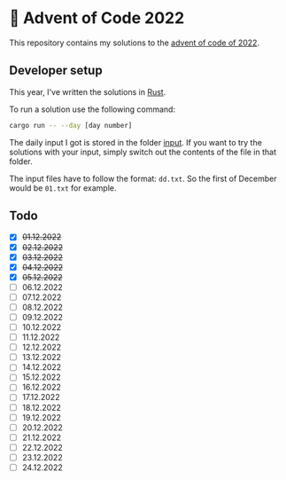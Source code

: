 # :christmas_tree: Advent of Code 2022

This repository contains my solutions to the [advent of code of 2022](https://adventofcode.com/2022).

## Developer setup

This year, I've written the solutions in [Rust](https://www.rust-lang.org).

To run a solution use the following command:

```bash
cargo run -- --day [day number]
```

The daily input I got is stored in the folder [input](input). If you want to try the solutions with your input, simply switch out the contents of the file in that folder.

The input files have to follow the format: `dd.txt`. So the first of December would be `01.txt` for example.

## Todo

- [x] ~~01.12.2022~~
- [x] ~~02.12.2022~~
- [x] ~~03.12.2022~~
- [x] ~~04.12.2022~~
- [x] ~~05.12.2022~~
- [ ] 06.12.2022
- [ ] 07.12.2022
- [ ] 08.12.2022
- [ ] 09.12.2022
- [ ] 10.12.2022
- [ ] 11.12.2022
- [ ] 12.12.2022
- [ ] 13.12.2022
- [ ] 14.12.2022
- [ ] 15.12.2022
- [ ] 16.12.2022
- [ ] 17.12.2022
- [ ] 18.12.2022
- [ ] 19.12.2022
- [ ] 20.12.2022
- [ ] 21.12.2022
- [ ] 22.12.2022
- [ ] 23.12.2022
- [ ] 24.12.2022
